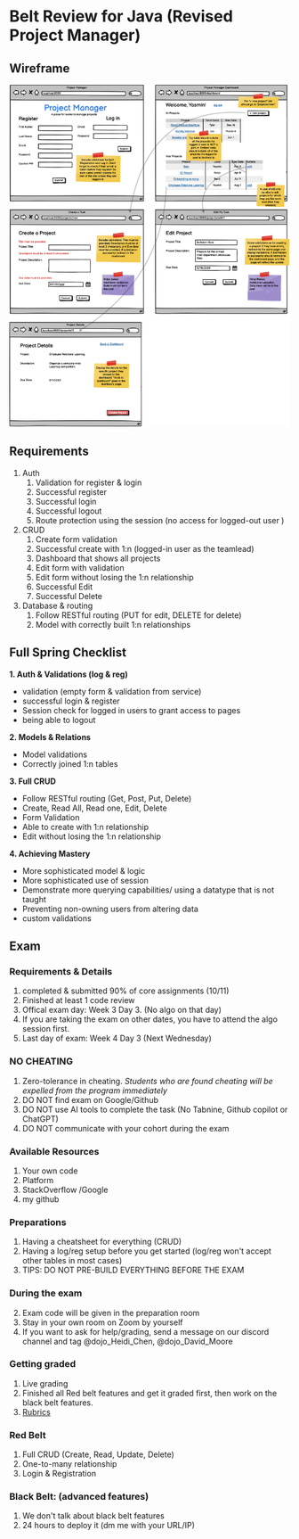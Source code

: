 # Belt Review for Java (Revised Project Manager)

## Wireframe
![Demo](projectManager.png)

## Requirements
1. Auth
    1. Validation for register & login
    1. Successful register
    1. Successful login
    1. Successful logout
    1. Route protection using the session (no access for logged-out user )
1. CRUD
    1. Create form validation
    1. Successful create with 1:n (logged-in user as the teamlead)
    1. Dashboard that shows all projects
    1. Edit form with validation
    1. Edit form without losing the 1:n relationship
    1. Successful Edit
    1. Successful Delete
1. Database & routing
    1. Follow RESTful routing (PUT for edit, DELETE for delete)
    1. Model with correctly built 1:n relationships


## Full Spring Checklist
**1. Auth & Validations (log & reg)**
- validation (empty form & validation from service)
- successful login & register
- Session check for logged in users to grant access to pages
- being able to logout

**2. Models & Relations**
- Model validations
- Correctly joined 1:n tables

**3. Full CRUD**
- Follow RESTful routing  (Get, Post, Put, Delete)
- Create, Read All, Read one, Edit, Delete
- Form Validation
- Able to create with 1:n relationship
- Edit without losing the 1:n relationship

**4. Achieving Mastery**
- More sophisticated model & logic
- More sophisticated use of session
- Demonstrate more querying capabilities/ using a datatype that is not taught
- Preventing non-owning users from altering data
- custom validations

## Exam

### Requirements & Details
1. completed & submitted 90% of core assignments (10/11)
2. Finished at least 1 code review
3. Offical exam day: Week 3 Day 3. (No algo on that day)
4. If you are taking the exam on other dates, you have to attend the algo session first. 
5. Last day of exam: Week 4 Day 3 (Next Wednesday)

### NO CHEATING 
1. Zero-tolerance in cheating. *Students who are found cheating will be expelled from the program immediately*
2. DO NOT find exam on Google/Github 
3. DO NOT use AI tools to complete the task (No Tabnine, Github copilot or ChatGPT)
4. DO NOT communicate with your cohort during the exam

### Available Resources
1. Your own code
2. Platform
3. StackOverflow /Google
4. my github

### Preparations
1. Having a cheatsheet for everything (CRUD)
2. Having a log/reg setup before you get started (log/reg won't accept other tables in most cases)
3. TIPS: DO NOT PRE-BUILD EVERYTHING BEFORE THE EXAM

### During the exam
2. Exam code will be given in the preparation room
2. Stay in your own room on Zoom by yourself
3. If you want to ask for help/grading, send a message on our discord channel and tag @dojo_Heidi_Chen, @dojo_David_Moore

### Getting graded
1. Live grading
2. Finished all Red belt features and get it graded first, then work on the black belt features. 
3. <a href="https://login.codingdojo.com/m/315/9537/81392"> Rubrics </a>

### Red Belt
1. Full CRUD (Create, Read, Update, Delete)
2. One-to-many relationship
3. Login & Registration


### Black Belt: (advanced features) 
1. We don't talk about black belt features 
2. 24 hours to deploy it (dm me with your URL/IP)



